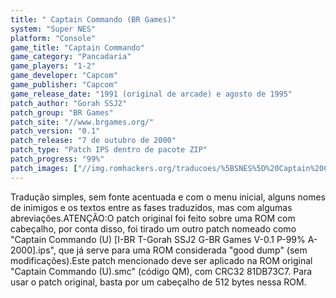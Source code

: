```yaml
---
title: " Captain Commando (BR Games)"
system: "Super NES"
platform: "Console"
game_title: "Captain Commando"
game_category: "Pancadaria"
game_players: "1-2"
game_developer: "Capcom"
game_publisher: "Capcom"
game_release_date: "1991 (original de arcade) e agosto de 1995"
patch_author: "Gorah SSJ2"
patch_group: "BR Games"
patch_site: "//www.brgames.org/"
patch_version: "0.1"
patch_release: "7 de outubro de 2000"
patch_type: "Patch IPS dentro de pacote ZIP"
patch_progress: "99%"
patch_images: ["//img.romhackers.org/traducoes/%5BSNES%5D%20Captain%20Commando%20-%20BR%20Games%20-%201.png","//img.romhackers.org/traducoes/%5BSNES%5D%20Captain%20Commando%20-%20BR%20Games%20-%202.png","//img.romhackers.org/traducoes/%5BSNES%5D%20Captain%20Commando%20-%20BR%20Games%20-%203.png"]
---
```

Tradução simples, sem fonte acentuada e com o menu inicial, alguns nomes de inimigos e os textos entre as fases traduzidos, mas com algumas abreviações.ATENÇÃO:O patch original foi feito sobre uma ROM com cabeçalho, por conta disso, foi tirado um outro patch nomeado como "Captain Commando (U) [I-BR T-Gorah SSJ2 G-BR Games V-0.1 P-99% A-2000].ips", que já serve para uma ROM considerada "good dump" (sem modificações).Este patch mencionado deve ser aplicado na ROM original "Captain Commando (U).smc" (código QM), com CRC32 81DB73C7. Para usar o patch original, basta por um cabeçalho de 512 bytes nessa ROM.